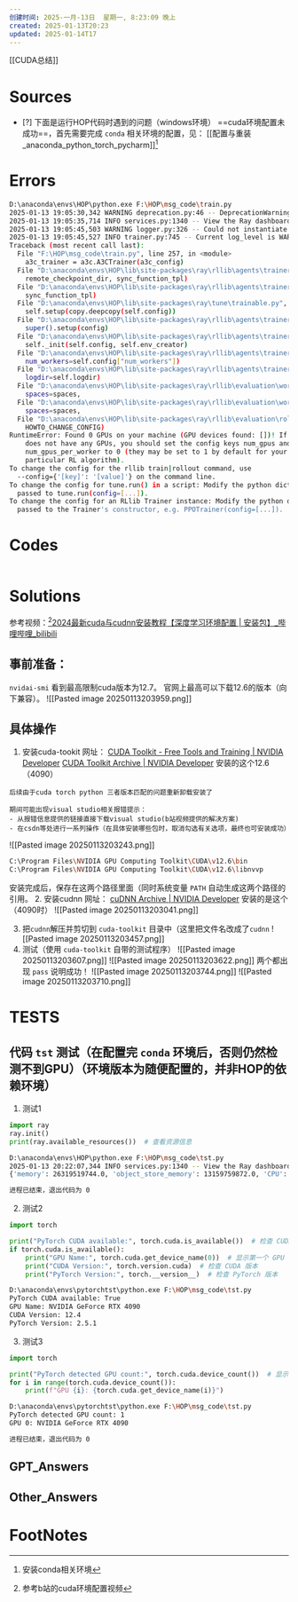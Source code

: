 ```yaml
---
创建时间: 2025-一月-13日  星期一, 8:23:09 晚上
created: 2025-01-13T20:23
updated: 2025-01-14T17
---
```

[[CUDA总结]]

# Sources

- [?] 下面是运行HOP代码时遇到的问题（windows环境）
==cuda环境配置未成功==，首先需要完成 `conda` 相关环境的配置，见： [[配置与重装_anaconda_python_torch_pycharm]][^2]

# Errors
```bash
D:\anaconda\envs\HOP\python.exe F:\HOP\msg_code\train.py 
2025-01-13 19:05:30,342	WARNING deprecation.py:46 -- DeprecationWarning: ray.rllib.utils.torch_ops.[...] has been deprecated. Use ray.rllib.utils.torch_utils.[...] instead. This will raise an error in the future!
2025-01-13 19:05:35,714	INFO services.py:1340 -- View the Ray dashboard at http://127.0.0.1:8265
2025-01-13 19:05:45,503	WARNING logger.py:326 -- Could not instantiate JsonLogger: Circular reference detected.
2025-01-13 19:05:45,527	INFO trainer.py:745 -- Current log_level is WARN. For more information, set 'log_level': 'INFO' / 'DEBUG' or use the -v and -vv flags.
Traceback (most recent call last):
  File "F:\HOP\msg_code\train.py", line 257, in <module>
    a3c_trainer = a3c.A3CTrainer(a3c_config)
  File "D:\anaconda\envs\HOP\lib\site-packages\ray\rllib\agents\trainer_template.py", line 103, in __init__
    remote_checkpoint_dir, sync_function_tpl)
  File "D:\anaconda\envs\HOP\lib\site-packages\ray\rllib\agents\trainer.py", line 662, in __init__
    sync_function_tpl)
  File "D:\anaconda\envs\HOP\lib\site-packages\ray\tune\trainable.py", line 121, in __init__
    self.setup(copy.deepcopy(self.config))
  File "D:\anaconda\envs\HOP\lib\site-packages\ray\rllib\agents\trainer_template.py", line 113, in setup
    super().setup(config)
  File "D:\anaconda\envs\HOP\lib\site-packages\ray\rllib\agents\trainer.py", line 764, in setup
    self._init(self.config, self.env_creator)
  File "D:\anaconda\envs\HOP\lib\site-packages\ray\rllib\agents\trainer_template.py", line 141, in _init
    num_workers=self.config["num_workers"])
  File "D:\anaconda\envs\HOP\lib\site-packages\ray\rllib\agents\trainer.py", line 1733, in _make_workers
    logdir=self.logdir)
  File "D:\anaconda\envs\HOP\lib\site-packages\ray\rllib\evaluation\worker_set.py", line 118, in __init__
    spaces=spaces,
  File "D:\anaconda\envs\HOP\lib\site-packages\ray\rllib\evaluation\worker_set.py", line 489, in _make_worker
    spaces=spaces,
  File "D:\anaconda\envs\HOP\lib\site-packages\ray\rllib\evaluation\rollout_worker.py", line 575, in __init__
    HOWTO_CHANGE_CONFIG)
RuntimeError: Found 0 GPUs on your machine (GPU devices found: [])! If your machine
    does not have any GPUs, you should set the config keys num_gpus and
    num_gpus_per_worker to 0 (they may be set to 1 by default for your
    particular RL algorithm).
To change the config for the rllib train|rollout command, use
  --config={'[key]': '[value]'} on the command line.
To change the config for tune.run() in a script: Modify the python dict
  passed to tune.run(config=[...]).
To change the config for an RLlib Trainer instance: Modify the python dict
  passed to the Trainer's constructor, e.g. PPOTrainer(config=[...]).
```

# Codes

```python

```

# Solutions
参考视频：[^1][2024最新cuda与cudnn安装教程【深度学习环境配置 \| 安装包】\_哔哩哔哩\_bilibili](https://www.bilibili.com/video/BV116eBefETi/?spm_id_from=333.337.search-card.all.click&vd_source=6c33cf6826337aad387874b66413aa72)
## 事前准备：
`nvidai-smi` 看到最高限制cuda版本为12.7。 官网上最高可以下载12.6的版本（向下兼容）。
![[Pasted image 20250113203959.png]]
## 具体操作
1. 安装cuda-tookit
   网址： [CUDA Toolkit - Free Tools and Training \| NVIDIA Developer](https://developer.nvidia.com/cuda-toolkit)
   [CUDA Toolkit Archive \| NVIDIA Developer](https://developer.nvidia.com/cuda-toolkit-archive)
   安装的这个12.6（4090）
```ad-caution
后续由于cuda torch python 三者版本匹配的问题重新卸载安装了
```
   
 ```ad-help
期间可能出现visual studio相关报错提示：
- 从报错信息提供的链接直接下载visual studio(b站视频提供的解决方案)
- 在csdn等处进行一系列操作（在具体安装哪些包时，取消勾选有关选项，最终也可安装成功）
```

![[Pasted image 20250113203243.png]]
```bash
C:\Program Files\NVIDIA GPU Computing Toolkit\CUDA\v12.6\bin
C:\Program Files\NVIDIA GPU Computing Toolkit\CUDA\v12.6\libnvvp
```
安装完成后，保存在这两个路径里面（同时系统变量 `PATH` 自动生成这两个路径的引用。
2. 安装cudnn
   网址： [cuDNN Archive \| NVIDIA Developer](https://developer.nvidia.com/rdp/cudnn-archive)
   安装的是这个（4090时）
![[Pasted image 20250113203041.png]]

3. 把`cudnn`解压并剪切到 `cuda-toolkit` 目录中（这里把文件名改成了`cudnn`
   ![[Pasted image 20250113203457.png]]
4. 测试（使用 `cuda-toolkit` 自带的测试程序）
   ![[Pasted image 20250113203607.png]]
   ![[Pasted image 20250113203622.png]]
两个都出现 `pass` 说明成功！
![[Pasted image 20250113203744.png]]
![[Pasted image 20250113203710.png]]

# TESTS
## 代码 `tst` 测试（在配置完 `conda` 环境后，否则仍然检测不到GPU）（环境版本为随便配置的，并非HOP的依赖环境）
1. 测试1
```python
import ray
ray.init()
print(ray.available_resources())  # 查看资源信息
```

```bash
D:\anaconda\envs\HOP\python.exe F:\HOP\msg_code\tst.py 
2025-01-13 20:22:07,344	INFO services.py:1340 -- View the Ray dashboard at http://127.0.0.1:8265
{'memory': 26319519744.0, 'object_store_memory': 13159759872.0, 'CPU': 32.0, 'node:127.0.0.1': 1.0, 'GPU': 1.0}

进程已结束，退出代码为 0

```

2. 测试2
```python
import torch

print("PyTorch CUDA available:", torch.cuda.is_available())  # 检查 CUDA 是否可用
if torch.cuda.is_available():
    print("GPU Name:", torch.cuda.get_device_name(0))  # 显示第一个 GPU 的名称
    print("CUDA Version:", torch.version.cuda)  # 检查 CUDA 版本
    print("PyTorch Version:", torch.__version__)  # 检查 PyTorch 版本
```

```bash
D:\anaconda\envs\pytorchtst\python.exe F:\HOP\msg_code\tst.py 
PyTorch CUDA available: True
GPU Name: NVIDIA GeForce RTX 4090
CUDA Version: 12.4
PyTorch Version: 2.5.1

```

3. 测试3
```python
import torch

print("PyTorch detected GPU count:", torch.cuda.device_count())  # 显示 GPU 数量
for i in range(torch.cuda.device_count()):
    print(f"GPU {i}: {torch.cuda.get_device_name(i)}")
```

```bash
D:\anaconda\envs\pytorchtst\python.exe F:\HOP\msg_code\tst.py 
PyTorch detected GPU count: 1
GPU 0: NVIDIA GeForce RTX 4090

进程已结束，退出代码为 0
```


## GPT_Answers


## Other_Answers


# FootNotes

[^2]: 安装conda相关环境
[^1]: 参考b站的cuda环境配置视频